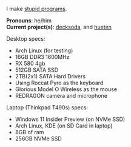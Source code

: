 I make [stupid programs](https://github.com/greysoh/random-projects).  
  
**Pronouns**: he/him  
**Current project(s)**: [decksoda](https://github.com/decksoda), and [hueten](https://github.com/greysoh/hueten)

Desktop specs:
* Arch Linux (for testing)
* 16GB DDR3 1600MHz
* RX 580 4gb
* 512GB SATA SSD
* 2TB(2x1) SATA Hard Drivers
* Using Roccat Pyro as the keyboard
* Glorious Model O Wireless as the mouse
* REDRAGON camera and microphone  

Laptop (Thinkpad T490s) specs:
* Windows 11 Insider Preview (on NVMe SSD)
* Arch Linux, KDE (on SD Card in laptop)
* 8GB of ram 
* 256GB NVMe SSD
